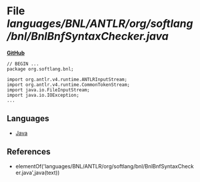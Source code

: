 # File _languages/BNL/ANTLR/org/softlang/bnl/BnlBnfSyntaxChecker.java_
**[GitHub](https://github.com/softlang/yas/blob/master/languages/BNL/ANTLR/org/softlang/bnl/BnlBnfSyntaxChecker.java)**
```
// BEGIN ...
package org.softlang.bnl;

import org.antlr.v4.runtime.ANTLRInputStream; 
import org.antlr.v4.runtime.CommonTokenStream; 
import java.io.FileInputStream;
import java.io.IOException;
...
```

## Languages
* [Java](../languages/Java.md)

## References
* elementOf('languages/BNL/ANTLR/org/softlang/bnl/BnlBnfSyntaxChecker.java',java(text))
